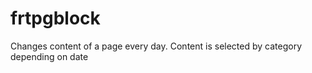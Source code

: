 # frtpgblock
Changes content of a page every day. Content is selected by category depending on date
